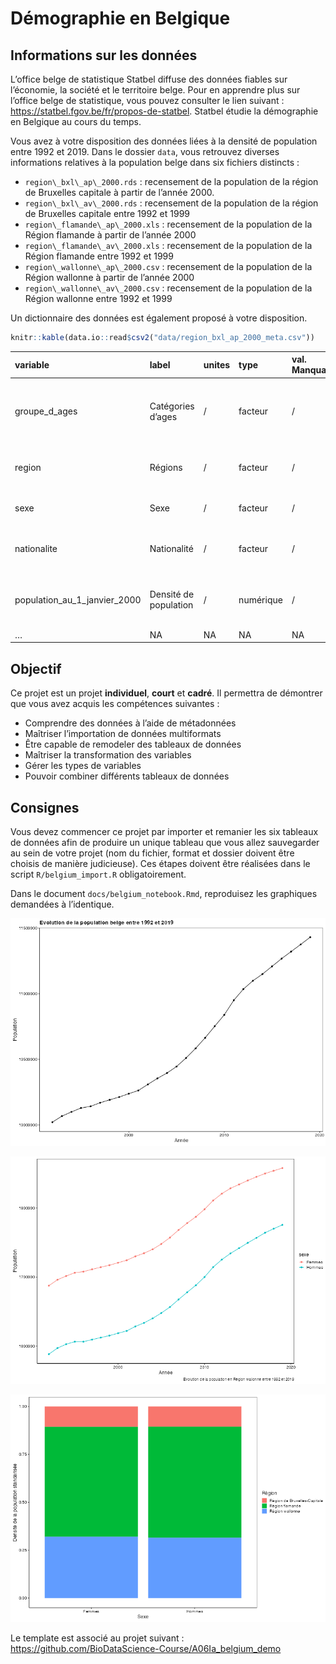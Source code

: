 Démographie en Belgique
================

<!--DO NOT EDIT README.md -->

## Informations sur les données

L’office belge de statistique Statbel diffuse des données fiables sur
l’économie, la société et le territoire belge. Pour en apprendre plus
sur l’office belge de statistique, vous pouvez consulter le lien suivant
: <https://statbel.fgov.be/fr/propos-de-statbel>. Statbel étudie la
démographie en Belgique au cours du temps.

Vous avez à votre disposition des données liées à la densité de
population entre 1992 et 2019. Dans le dossier `data`, vous retrouvez
diverses informations relatives à la population belge dans six fichiers
distincts :

-   `region\_bxl\_ap\_2000.rds` : recensement de la population de la
    région de Bruxelles capitale à partir de l’année 2000.
-   `region\_bxl\_av\_2000.rds` : recensement de la population de la
    région de Bruxelles capitale entre 1992 et 1999
-   `region\_flamande\_ap\_2000.xls` : recensement de la population de
    la Région flamande à partir de l’année 2000
-   `region\_flamande\_av\_2000.xls` : recensement de la population de
    la Région flamande entre 1992 et 1999
-   `region\_wallonne\_ap\_2000.csv` : recensement de la population de
    la Région wallonne à partir de l’année 2000
-   `region\_wallonne\_av\_2000.csv` : recensement de la population de
    la Région wallonne entre 1992 et 1999

Un dictionnaire des données est également proposé à votre disposition.

``` r
knitr::kable(data.io::read$csv2("data/region_bxl_ap_2000_meta.csv"))
```

| variable                      | label                 | unites | type      | val. Manquantes | commentaire                                                     |
|:------------------------------|:----------------------|:-------|:----------|:----------------|:----------------------------------------------------------------|
| groupe_d\_ages                | Catégories d’ages     | /      | facteur   | /               | 3 niveaux : “Moins de 18 ans” “De 18 à 64 ans” “65 ans et plus” |
| region                        | Régions               | /      | facteur   | /               | 1 niveau : “Région de Bruxelles-Capitale”                       |
| sexe                          | Sexe                  | /      | facteur   | /               | 2 niveaux : “Femmes” “Hommes”                                   |
| nationalite                   | Nationalité           | /      | facteur   | /               | 2 niveaux : “Belges” “non-Belges”                               |
| population_au_1\_janvier_2000 | Densité de population | /      | numérique | /               | Variable qui dénombre la densité de population en 2000.         |
| …                             | NA                    | NA     | NA        | NA              | NA                                                              |

## Objectif

Ce projet est un projet **individuel**, **court** et **cadré**. Il
permettra de démontrer que vous avez acquis les compétences suivantes :

-   Comprendre des données à l’aide de métadonnées
-   Maîtriser l’importation de données multiformats
-   Être capable de remodeler des tableaux de données
-   Maîtriser la transformation des variables
-   Gérer les types de variables
-   Pouvoir combiner différents tableaux de données

## Consignes

Vous devez commencer ce projet par importer et remanier les six tableaux
de données afin de produire un unique tableau que vous allez sauvegarder
au sein de votre projet (nom du fichier, format et dossier doivent être
choisis de manière judicieuse). Ces étapes doivent être réalisées dans
le script `R/belgium_import.R` obligatoirement.

Dans le document `docs/belgium_notebook.Rmd`, reproduisez les graphiques
demandées à l’identique.

![](figures/plot1.png)

![](figures/plot2.png)

![](figures/plot3.png)

Le template est associé au projet suivant :
<https://github.com/BioDataScience-Course/A06Ia_belgium_demo>
